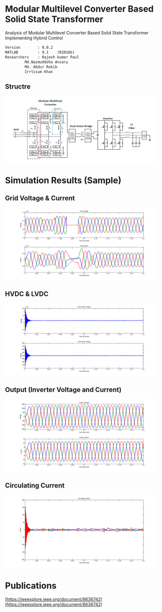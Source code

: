# Modular Multilevel Converter Based Solid State Transformer
Analysis of Modular Multilevel Converter Based Solid State Transformer Implementing Hybrid Control

	Version        : 0.0.2  
	MATLAB         : 9.1	(R2016b)  
	Researchers    : Rajesh kumer Paul      
			 Md.Nazmuddoha Ansary    
			 Md. Abdur Rokib  
			 Irrtisum Khan  
## Structre  	
![](/src_img/model.png?raw=true )
# Simulation Results (Sample)
## Grid Voltage & Current
![](/src_img/Vsss_vg.png?raw=true )
## HVDC & LVDC
![](/src_img/Vsss_HVLV.png?raw=true )
## Output (Inverter Voltage and Current)
![](/src_img/Vsss_out.png?raw=true )
## Circulating Current
![](/src_img/Vsss_cir.png?raw=true )
# Publications
[https://ieeexplore.ieee.org/document/8636742](https://ieeexplore.ieee.org/document/8636742)



